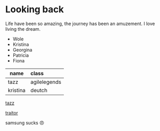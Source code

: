 # Looking back 

Life have been so amazing, the journey has been an amuzement. I love living the dream.

- Wole 
- Kristina
- Georgina
- Patricia
- Fiona

| name | class | 
|-------|:-------|
|tazz | agilelegends|
|kristina | deutch |

[tazz](tazz.com)

[traitor](https://i.ytimg.com/vi/-10ANcAGgdY/maxresdefault.jpg)

samsung sucks :angry: